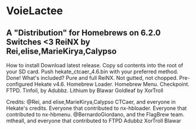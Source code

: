 # VoieLactee
A "Distribution" for Homebrews on 6.2.0 Switches &lt;3
ReiNX by Rei,elise,MarieKirya,Calypso
-----------------------------------------------------
How to install
Download latest release.
Copy sd contents into the root of your SD card.
Push hekate_ctcaer_4.6.bin with your preferred method.
Done!
What's included?
Pure and full ReiNX. Not gutted, not chopped.
Pre-configured Hekate v4.6.
Homebrew Loader.
Homebrew Menu.
Checkpoint.
FTPD.
Tinfoil, by Adubbz.
Lithium by Blawar
Goldleaf by XorTroll


Credits:
@Rei, and elise,MarieKirya,Calypso
CTCaer, and everyone in Hekate's credits.
Everyone that contributed to nx-hbloader.
Everyone that contributed to nx-hbmenu.
@BernardoGiordano, and the FlagBrew team.
mtheall, and everyone that contributed to FTPD
Adubbz
XorTroll
Blawar
